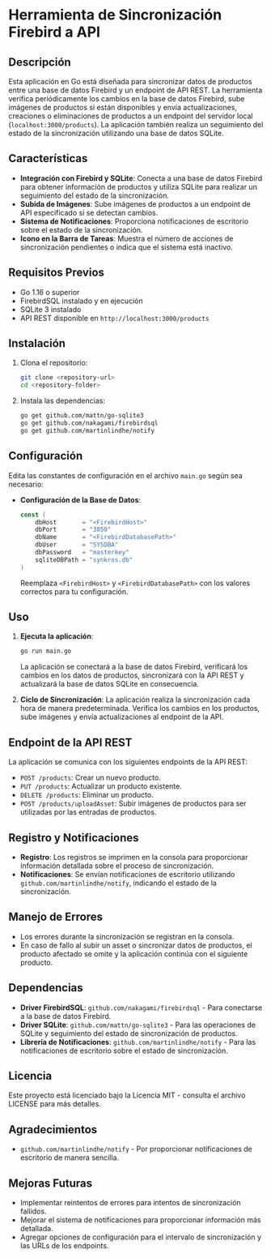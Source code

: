 # Herramienta de Sincronización Firebird a API

## Descripción
Esta aplicación en Go está diseñada para sincronizar datos de productos entre una base de datos Firebird y un endpoint de API REST. La herramienta verifica periódicamente los cambios en la base de datos Firebird, sube imágenes de productos si están disponibles y envía actualizaciones, creaciones o eliminaciones de productos a un endpoint del servidor local (`localhost:3000/products`). La aplicación también realiza un seguimiento del estado de la sincronización utilizando una base de datos SQLite.

## Características
- **Integración con Firebird y SQLite**: Conecta a una base de datos Firebird para obtener información de productos y utiliza SQLite para realizar un seguimiento del estado de la sincronización.
- **Subida de Imágenes**: Sube imágenes de productos a un endpoint de API especificado si se detectan cambios.
- **Sistema de Notificaciones**: Proporciona notificaciones de escritorio sobre el estado de la sincronización.
- **Icono en la Barra de Tareas**: Muestra el número de acciones de sincronización pendientes o indica que el sistema está inactivo.

## Requisitos Previos
- Go 1.16 o superior
- FirebirdSQL instalado y en ejecución
- SQLite 3 instalado
- API REST disponible en `http://localhost:3000/products`

## Instalación
1. Clona el repositorio:
   ```sh
   git clone <repository-url>
   cd <repository-folder>
   ```

2. Instala las dependencias:
   ```sh
   go get github.com/mattn/go-sqlite3
   go get github.com/nakagami/firebirdsql
   go get github.com/martinlindhe/notify
   ```

## Configuración
Edita las constantes de configuración en el archivo `main.go` según sea necesario:
- **Configuración de la Base de Datos**:
  ```go
  const (
      dbHost       = "<FirebirdHost>"
      dbPort       = "3050"
      dbName       = "<FirebirdDatabasePath>"
      dbUser       = "SYSDBA"
      dbPassword   = "masterkey"
      sqliteDBPath = "synkros.db"
  )
  ```
  Reemplaza `<FirebirdHost>` y `<FirebirdDatabasePath>` con los valores correctos para tu configuración.

## Uso
1. **Ejecuta la aplicación**:
   ```sh
   go run main.go
   ```
   La aplicación se conectará a la base de datos Firebird, verificará los cambios en los datos de productos, sincronizará con la API REST y actualizará la base de datos SQLite en consecuencia.

2. **Ciclo de Sincronización**:
   La aplicación realiza la sincronización cada hora de manera predeterminada. Verifica los cambios en los productos, sube imágenes y envía actualizaciones al endpoint de la API.

## Endpoint de la API REST
La aplicación se comunica con los siguientes endpoints de la API REST:
- `POST /products`: Crear un nuevo producto.
- `PUT /products`: Actualizar un producto existente.
- `DELETE /products`: Eliminar un producto.
- `POST /products/uploadAsset`: Subir imágenes de productos para ser utilizadas por las entradas de productos.

## Registro y Notificaciones
- **Registro**: Los registros se imprimen en la consola para proporcionar información detallada sobre el proceso de sincronización.
- **Notificaciones**: Se envían notificaciones de escritorio utilizando `github.com/martinlindhe/notify`, indicando el estado de la sincronización.

## Manejo de Errores
- Los errores durante la sincronización se registran en la consola.
- En caso de fallo al subir un asset o sincronizar datos de productos, el producto afectado se omite y la aplicación continúa con el siguiente producto.

## Dependencias
- **Driver FirebirdSQL**: `github.com/nakagami/firebirdsql` - Para conectarse a la base de datos Firebird.
- **Driver SQLite**: `github.com/mattn/go-sqlite3` - Para las operaciones de SQLite y seguimiento del estado de sincronización de productos.
- **Librería de Notificaciones**: `github.com/martinlindhe/notify` - Para las notificaciones de escritorio sobre el estado de sincronización.

## Licencia
Este proyecto está licenciado bajo la Licencia MIT - consulta el archivo LICENSE para más detalles.

## Agradecimientos
- `github.com/martinlindhe/notify` - Por proporcionar notificaciones de escritorio de manera sencilla.

## Mejoras Futuras
- Implementar reintentos de errores para intentos de sincronización fallidos.
- Mejorar el sistema de notificaciones para proporcionar información más detallada.
- Agregar opciones de configuración para el intervalo de sincronización y las URLs de los endpoints.

